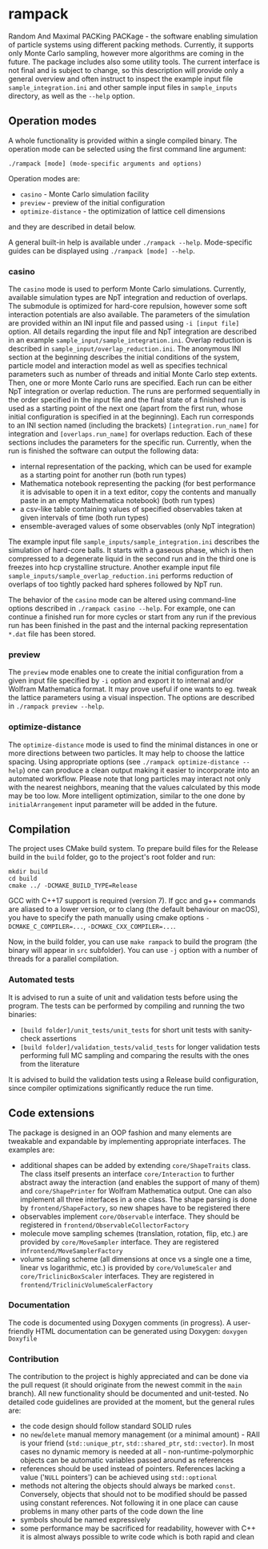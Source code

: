 # rampack

Random And Maximal PACKing PACKage - the software enabling simulation of particle systems using different packing
methods.  Currently, it supports only Monte Carlo sampling, however more algorithms are coming in the future. The
package includes also some utility tools. The current interface is not final and is subject to change, so this
description will provide only a general overview and often instruct to inspect the example input file
`sample_integration.ini` and other sample input files in `sample_inputs` directory, as well as the `--help` option.

## Operation modes

A whole functionality is provided within a single compiled binary. The operation mode can be selected using the first
command line argument:

```shell
./rampack [mode] (mode-specific arguments and options)
```

Operation modes are:
* `casino` - Monte Carlo simulation facility
* `preview` - preview of the initial configuration
* `optimize-distance` - the optimization of lattice cell dimensions

and they are described in detail below.

A general built-in help is available under `./rampack --help`. Mode-specific guides can be displayed using
`./rampack [mode] --help`.

### casino

The `casino` mode is used to perform Monte Carlo simulations. Currently, available simulation types are NpT integration
and reduction of overlaps. The submodule is optimized for hard-core repulsion, however some soft interaction potentials
are also available. The parameters of the  simulation are provided within an INI input file and passed using
`-i [input file]` option. All details regarding the input file and NpT integration are described in an example 
`sample_input/sample_integration.ini`. Overlap reduction is described in `sample_input/overlap_reduction.ini`. The
anonymous INI section at the beginning describes the initial conditions of the system, particle model and interaction
model as well as specifies technical parameters such as number of threads and initial Monte Carlo step extents. Then,
one or more Monte Carlo runs  are specified. Each run can be either NpT integration or overlap reduction. The runs are
performed sequentially in the order specified in the input file and the final state of a finished run is used as a
starting point of the next one (apart from the first run, whose initial configuration is specified in at the beginning).
Each run corresponds to an INI section named (including the brackets) `[integration.run_name]` for integration and
`[overlaps.run_name]` for overlaps reduction. Each of these sections includes the parameters for the specific run.
Currently, when the run is finished the software can output the following data:

* internal representation of the packing, which can be used for example as a starting point for another run (both run
  types)
* Mathematica notebook representing the packing (for best performance it is advisable to open it in a text editor, copy
  the contents and manually paste in an empty Mathematica notebook) (both run types)
* a csv-like table containing values of specified observables taken at given intervals of time (both run types)
* ensemble-averaged values of some observables (only NpT integration)

The example input file `sample_inputs/sample_integration.ini` describes the simulation of hard-core balls. It starts
with a gaseous phase, which is then compressed to a degenerate liquid in the second run and in the third one is freezes
into hcp crystalline structure. Another example input file `sample_inputs/sample_overlap_reduction.ini` performs
reduction of overlaps of too tightly packed hard spheres followed by NpT run.

The behavior of the `casino` mode can be altered using command-line options described in `./rampack casino --help`. For
example, one can continue a finished run for more cycles or start from any run if the previous run has been finished
in the past and the internal packing representation `*.dat` file has been stored.

### preview

The `preview` mode enables one to create the initial configuration from a given input file specified by `-i` option
and export it to internal and/or Wolfram Mathematica format. It may prove useful if one wants to eg. tweak the lattice
parameters using a visual inspection. The options are described in `./rampack preview --help`.

### optimize-distance

The `optimize-distance` mode is used to find the minimal distances in one or more directions between two particles. It
may help to choose the lattice spacing. Using appropriate options (see `./rampack optimize-distance --help`) one can
produce a clean output making it easier to incorporate into an automated workflow. Please note that long particles may
interact not only with the nearest neighbors, meaning that the values calculated by this mode may be too low. More
intelligent optimization, similar to the one done by `initialArrangement` input parameter will be added in the future.

## Compilation

The project uses CMake build system. To prepare build files for the Release build in the `build` folder, go to the
project's root folder and run:

```shell
mkdir build
cd build
cmake ../ -DCMAKE_BUILD_TYPE=Release
```

GCC with C++17 support is required (version 7). If gcc and g++ commands are aliased to a lower version, or to clang
(the default behaviour on macOS), you have to specify the path manually using cmake options `-DCMAKE_C_COMPILER=...`,
`-DCMAKE_CXX_COMPILER=...`.

Now, in the build folder, you can use `make rampack` to build the program (the binary will appear in `src` subfolder).
You can use `-j` option with a number of threads for a parallel compilation. 

### Automated tests

It is advised to run a suite of unit and validation tests before using the program. The tests can be performed by
compiling and running the two binaries:

* `[build folder]/unit_tests/unit_tests` for short unit tests with sanity-check assertions
* `[build folder]/validation_tests/valid_tests` for longer validation tests performing full MC sampling and comparing
  the results with the ones from the literature

It is advised to build the validation tests using a Release build configuration, since compiler optimizations
significantly reduce the run time.

## Code extensions

The package is designed in an OOP fashion and many elements are tweakable and expandable by implementing appropriate
interfaces. The examples are:

* additional shapes can be added by extending `core/ShapeTraits` class. The class itself presents an interface
  `core/Interaction` to further abstract away the interaction (and enables the support of many of them) and
  `core/ShapePrinter` for Wolfram Mathematica output. One can also implement all three interfaces in a one class.
  The shape parsing is done by `frontend/ShapeFactory`, so new shapes have to be registered there
* observables implement `core/Observable` interface. They should be registered in `frontend/ObservableCollectorFactory`
* molecule move sampling schemes (translation, rotation, flip, etc.) are provided by `core/MoveSampler` interface. They
  are registered in`frontend/MoveSamplerFactory`
* volume scaling scheme (all dimensions at once vs a single one a time, linear vs logarithmic, etc.) is provided by
  `core/VolumeScaler` and `core/TriclinicBoxScaler` interfaces. They are registered in
  `frontend/TriclinicVolumeScalerFactory`

### Documentation

The code is documented using Doxygen comments (in progress). A user-friendly HTML documentation can be generated using
Doxygen: `doxygen Doxyfile`

### Contribution

The contribution to the project is highly appreciated and can be done via the pull request (it should originate from the
newest commit in the `main` branch). All new functionality should be documented and unit-tested. No detailed code
guidelines are provided at the moment, but the general rules are:

* the code design should follow standard SOLID rules
* no `new`/`delete` manual memory management (or a minimal amount) - RAII is your friend (`std::unique_ptr`,
  `std::shared_ptr`, `std::vector`). In most cases no dynamic memory is needed at all - non-runtime-polymorphic objects
  can be automatic variables passed around as references
* references should be used instead of pointers. References lacking a value ('`NULL` pointers') can be achieved using
  `std::optional`
* methods not altering the objects should always be marked `const`. Conversely, objects that should not to be modified
  should be passed using constant references. Not following it in one place can cause problems in many other parts of
  the code down the line
* symbols should be named expressively
* some performance may be sacrificed for readability, however with C++ it is almost always possible to write code which
  is both rapid and clean